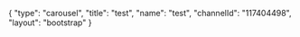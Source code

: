{
    "type": "carousel",
    "title": "test",
    "name": "test",
    "channelId": "117404498",
    "layout": "bootstrap"
}